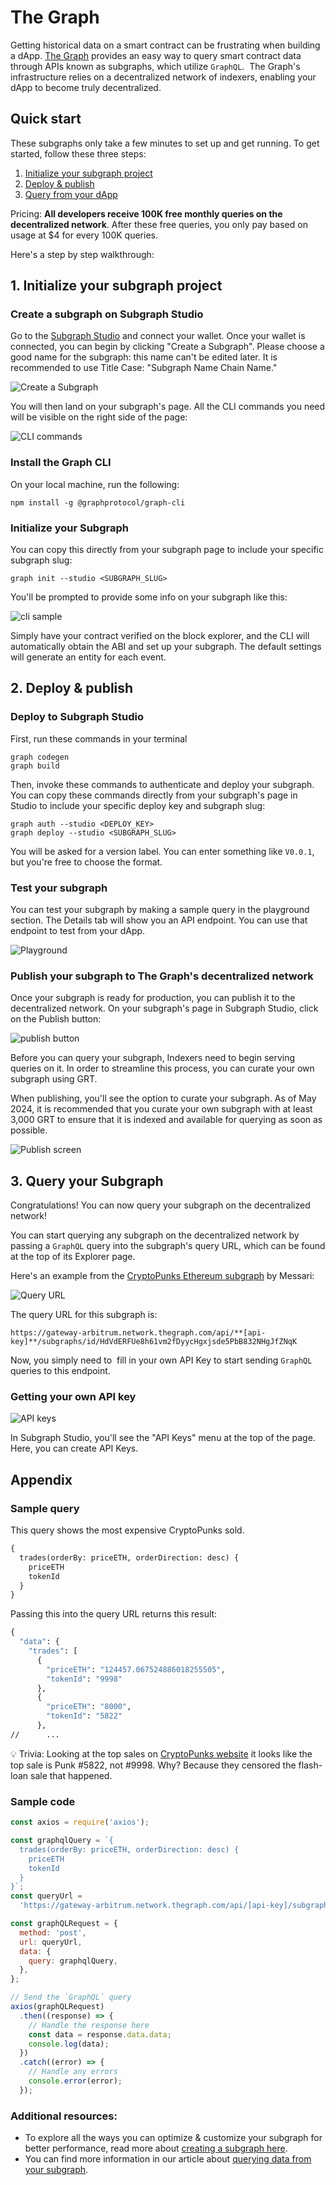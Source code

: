 # The Graph

Getting historical data on a smart contract can be frustrating when building a dApp. [The Graph](https://thegraph.com/) provides an easy way to query smart contract data through APIs known as subgraphs, which utilize `GraphQL`.  The Graph's infrastructure relies on a decentralized network of indexers, enabling your dApp to become truly decentralized.

## Quick start

These subgraphs only take a few minutes to set up and get running. To get started, follow these three steps:

1. [Initialize your subgraph project](#1-initialize-your-subgraph-project)
2. [Deploy & publish](#2-deploy--publish)
3. [Query from your dApp](#sample-query)

Pricing: **All developers receive 100K free monthly queries on the decentralized network**. After these free queries, you only pay based on usage at $4 for every 100K queries.

Here's a step by step walkthrough:

## 1. Initialize your subgraph project

### Create a subgraph on Subgraph Studio⁠

Go to the [Subgraph Studio](https://thegraph.com/studio/) and connect your wallet. Once your wallet is connected, you can begin by clicking "Create a Subgraph". Please choose a good name for the subgraph: this name can't be edited later. It is recommended to use Title Case: "Subgraph Name Chain Name."

![Create a Subgraph](https://lh7-us.googleusercontent.com/docsz/AD_4nXf8OTdwMxlKQGKzIF_kYR7NPKeh9TmWnZBYxb7ft_YbdOdx_VVtbp6PslN7N1KGUzNpIDCmaXppdrllM1cw_J4L8Na03BXOWzJTK1POCve0nkRjQYgWJ60QHAdtQ4Niy83SMM8m0F0f-N-AJj4PDqDPlA5M?key=fnI6SyFgXU9SZRNX5C5vPQ)

You will then land on your subgraph's page. All the CLI commands you need will be visible on the right side of the page:

![CLI commands](https://lh7-us.googleusercontent.com/docsz/AD_4nXe3YvCxiOH_LupSWe8zh9AmP-VrV4PlOq3f7Ix6hNlBUYcANUFuLuVIWR74OGiBs0nrugTyT0v3o6RPmTsgHONdv_ZJNWtcDWEkRntXPHlQGFcqmEBa-D6j4aoIPzUKYdOJMVUPu8O3fwjdZ4IaXXZoTzY?key=fnI6SyFgXU9SZRNX5C5vPQ)

### Install the Graph CLI⁠

On your local machine, run the following:

```shell
npm install -g @graphprotocol/graph-cli
```

### Initialize your Subgraph⁠

You can copy this directly from your subgraph page to include your specific subgraph slug:

```shell
graph init --studio <SUBGRAPH_SLUG>
```

You'll be prompted to provide some info on your subgraph like this:

![cli sample](https://lh7-us.googleusercontent.com/docsz/AD_4nXdTAUsUb5vbs3GtCrhKhuXM1xYoqqooYTxw6lfJfYtLJNP8GKVOhTPmjxlM1b6Qpx-pXNVOzRuc8BL12wZXqy4MIj8ja0tp15znfuJD_Mg84SSNj3JpQ4d31lNTxPYnpba4UOzZx8pmgOIsbI7vCz70v9gC?key=fnI6SyFgXU9SZRNX5C5vPQ)

Simply have your contract verified on the block explorer, and the CLI will automatically obtain the ABI and set up your subgraph. The default settings will generate an entity for each event.

## 2. Deploy & publish

### Deploy to Subgraph Studio⁠

First, run these commands in your terminal

```shell
graph codegen
graph build
```

Then, invoke these commands to authenticate and deploy your subgraph. You can copy these commands directly from your subgraph's page in Studio to include your specific deploy key and subgraph slug:

```shell
graph auth --studio <DEPLOY_KEY>
graph deploy --studio <SUBGRAPH_SLUG>
```

You will be asked for a version label. You can enter something like `V0.0.1`, but you're free to choose the format.

### Test your subgraph⁠

You can test your subgraph by making a sample query in the playground section. The Details tab will show you an API endpoint. You can use that endpoint to test from your dApp.

![Playground](https://lh7-us.googleusercontent.com/docsz/AD_4nXf3afwSins8_eO7BceGPN79VvwolDxmFNUnkPk0zAJCaUA-3-UAAjVvrMzwr7q9vNYWdrEUNgm2De2VfQpWauiT87RkFc-cVfoPSsQbYSgsmwhyY1-tpPdv2J1H4JAMq70nfWBhb8PszZBFjsbDAaJ5eto?key=fnI6SyFgXU9SZRNX5C5vPQ)

### Publish your subgraph to The Graph's decentralized network

Once your subgraph is ready for production, you can publish it to the decentralized network. On your subgraph's page in Subgraph Studio, click on the Publish button:

![publish button](https://edgeandnode.notion.site/image/https%3A%2F%2Fprod-files-secure.s3.us-west-2.amazonaws.com%2Fa7d6afae-8784-4b15-a90e-ee8f6ee007ba%2F2f9c4526-123d-4164-8ea8-39959c8babbf%2FUntitled.png?table=block&id=37005371-76b4-4780-b044-040a570e3af6&spaceId=a7d6afae-8784-4b15-a90e-ee8f6ee007ba&width=1420&userId=&cache=v2)

Before you can query your subgraph, Indexers need to begin serving queries on it. In order to streamline this process, you can curate your own subgraph using GRT.

When publishing, you'll see the option to curate your subgraph. As of May 2024, it is recommended that you curate your own subgraph with at least 3,000 GRT to ensure that it is indexed and available for querying as soon as possible.

![Publish screen](https://lh7-us.googleusercontent.com/docsz/AD_4nXerUr-IgWjwBZvp9Idvz5hTq8AFB0n_VlXCzyDtUxKaCTANT4gkk-2O77oW-a0ZWOh3hnqQsY7zcSaLeCQin9XU1NTX1RVYOLFX9MuVxBEqcMryqgnGQKx-MbDnOWKuMoLBhgyVWQereg3cdWtCPcTQKFU?key=fnI6SyFgXU9SZRNX5C5vPQ)

## 3. Query your Subgraph

Congratulations! You can now query your subgraph on the decentralized network!

You can start querying any subgraph on the decentralized network by passing a `GraphQL` query into the subgraph's query URL, which can be found at the top of its Explorer page.

Here's an example from the [CryptoPunks Ethereum subgraph](https://thegraph.com/explorer/subgraphs/HdVdERFUe8h61vm2fDyycHgxjsde5PbB832NHgJfZNqK) by Messari:

![Query URL](https://lh7-us.googleusercontent.com/docsz/AD_4nXebivsPOUjPHAa3UVtvxoYTFXaGBao9pQOAJvFK0S7Uv0scfL6TcTVjmNCzT4DgsIloAQyrPTCqHjFPtmjyrzoKkfSeV28FjS32F9-aJJm0ILAHey2gqMr7Seu4IqPz2d__QotsWG3OKv2dEghiD74eypzs?key=fnI6SyFgXU9SZRNX5C5vPQ)

The query URL for this subgraph is:

```shell
https://gateway-arbitrum.network.thegraph.com/api/**[api-key]**/subgraphs/id/HdVdERFUe8h61vm2fDyycHgxjsde5PbB832NHgJfZNqK
```

Now, you simply need to  fill in your own API Key to start sending `GraphQL` queries to this endpoint.

### Getting your own API key

![API keys](https://lh7-us.googleusercontent.com/docsz/AD_4nXdz7H8hSRf2XqrU0jN3p3KbmuptHvQJbhRHOJh67nBfwh8RVnhTsCFDGA_JQUFizyMn7psQO0Vgk6Vy7cKYH47OyTq5PqycB0xxLyF4kSPsT7hYdMv2MEzAo433sJT6VlQbUAzgPnSxKI9a5Tn3ShSzaxI?key=fnI6SyFgXU9SZRNX5C5vPQ)

In Subgraph Studio, you'll see the "API Keys" menu at the top of the page. Here, you can create API Keys.

## Appendix

### Sample query

This query shows the most expensive CryptoPunks sold.

```graphql
{
  trades(orderBy: priceETH, orderDirection: desc) {
    priceETH
    tokenId
  }
}
```

Passing this into the query URL returns this result:

```graphql
{
  "data": {
    "trades": [
      {
        "priceETH": "124457.067524886018255505",
        "tokenId": "9998"
      },
      {
        "priceETH": "8000",
        "tokenId": "5822"
      },
//      ...
```

💡 Trivia: Looking at the top sales on [CryptoPunks website](https://cryptopunks.app/cryptopunks/topsales) it looks like the top sale is Punk #5822, not #9998. Why? Because they censored the flash-loan sale that happened.

### Sample code

```js
const axios = require('axios');

const graphqlQuery = `{
  trades(orderBy: priceETH, orderDirection: desc) {
    priceETH
    tokenId
  }
}`;
const queryUrl =
  'https://gateway-arbitrum.network.thegraph.com/api/[api-key]/subgraphs/id/HdVdERFUe8h61vm2fDyycHgxjsde5PbB832NHgJfZNqK';

const graphQLRequest = {
  method: 'post',
  url: queryUrl,
  data: {
    query: graphqlQuery,
  },
};

// Send the `GraphQL` query
axios(graphQLRequest)
  .then((response) => {
    // Handle the response here
    const data = response.data.data;
    console.log(data);
  })
  .catch((error) => {
    // Handle any errors
    console.error(error);
  });
```

### Additional resources:

- To explore all the ways you can optimize & customize your subgraph for better performance, read more about [creating a subgraph here](https://thegraph.com/docs/en/developing/creating-a-subgraph/).
- You can find more information in our article about [querying data from your subgraph](https://thegraph.com/docs/en/querying/querying-the-graph/).
